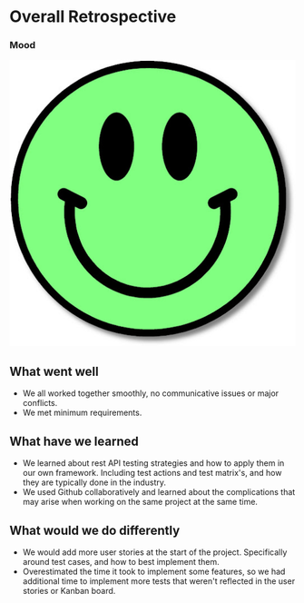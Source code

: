 # Overall Retrospective



### Mood

![](https://github.com/ChrisRSE/SuperheroApiProject/blob/main/Images/happy.jpg)

## What went well

- We all worked together smoothly, no communicative issues or major conflicts.
- We met minimum requirements.

## What have we learned

- We learned about rest API testing strategies and how to apply them in our own framework. Including test actions and test matrix's, and how they are typically done in the industry.
- We used Github collaboratively and learned about the complications that may arise when working on the same project at the same time.

## What would we do differently

- We would add more user stories at the start of the project. Specifically around test cases, and how to best implement them.
- Overestimated the time it took to implement some features, so we had additional time to implement more tests that weren't reflected in the user stories or Kanban board.